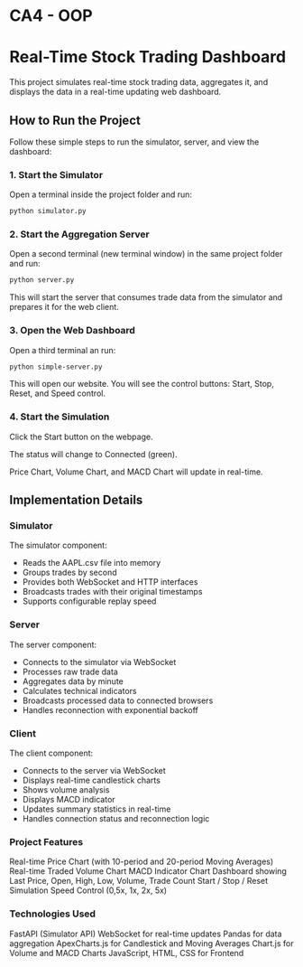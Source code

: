 # CA4 - OOP

# Real-Time Stock Trading Dashboard
This project simulates real-time stock trading data, aggregates it, and displays the data in a real-time updating web dashboard.

## How to Run the Project
Follow these simple steps to run the simulator, server, and view the dashboard:

### 1. Start the Simulator
Open a terminal inside the project folder and run:

```bash
python simulator.py
```

### 2. Start the Aggregation Server
Open a second terminal (new terminal window) in the same project folder and run:

```bash
python server.py
```
This will start the server that consumes trade data from the simulator and prepares it for the web client.

### 3. Open the Web Dashboard
Open a third terminal an run:

```bash
python simple-server.py
```

This will open our website.
You will see the control buttons: Start, Stop, Reset, and Speed control.

### 4. Start the Simulation
Click the Start button on the webpage.

The status will change to Connected (green).

Price Chart, Volume Chart, and MACD Chart will update in real-time.

## Implementation Details

### Simulator

The simulator component:
- Reads the AAPL.csv file into memory
- Groups trades by second
- Provides both WebSocket and HTTP interfaces
- Broadcasts trades with their original timestamps
- Supports configurable replay speed

### Server

The server component:
- Connects to the simulator via WebSocket
- Processes raw trade data
- Aggregates data by minute
- Calculates technical indicators
- Broadcasts processed data to connected browsers
- Handles reconnection with exponential backoff

### Client

The client component:
- Connects to the server via WebSocket
- Displays real-time candlestick charts
- Shows volume analysis
- Displays MACD indicator
- Updates summary statistics in real-time
- Handles connection status and reconnection logic

### Project Features
Real-time Price Chart (with 10-period and 20-period Moving Averages)
Real-time Traded Volume Chart
MACD Indicator Chart
Dashboard showing Last Price, Open, High, Low, Volume, Trade Count
Start / Stop / Reset Simulation
Speed Control (0,5x, 1x, 2x, 5x)

### Technologies Used
FastAPI (Simulator API)
WebSocket for real-time updates
Pandas for data aggregation
ApexCharts.js for Candlestick and Moving Averages
Chart.js for Volume and MACD Charts
JavaScript, HTML, CSS for Frontend